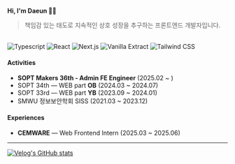 <!-- Profile README -->

<div align="left">
  
**Hi, I'm **Daeun** 👋🏻**

> 책임감 있는 태도로 지속적인 상호 성장을 추구하는 프론트엔드 개발자입니다.

<br/>

<img alt="Typescript" src="https://img.shields.io/badge/Typescript-3178C6.svg?style=flat&logo=typescript&logoColor=white"/>
<img alt="React" src="https://img.shields.io/badge/React-61DAFB.svg?style=flat&logo=react&logoColor=white"/>
<img alt="Next.js" src="https://img.shields.io/badge/Next.js-000000.svg?style=flat&logo=nextdotjs&logoColor=white"/>
<img alt="Vanilla Extract" src="https://img.shields.io/badge/Vanilla Extract-F786AD?style=flat&logo=vanillaExtract&logoColor=white"/>
<img alt="Tailwind CSS" src="https://img.shields.io/badge/TailwindCSS-38B2AC.svg?style=flat&logo=tailwindcss&logoColor=white"/>

<br/>
</div>

#### Activities
- **SOPT Makers 36th - Admin FE Engineer** (2025.02 ~ )
- SOPT 34th — WEB part **OB** (2024.03 ~ 2024.07)
- SOPT 33rd — WEB part **YB** (2023.09 ~ 2024.01)
- SMWU 정보보안학회 SISS (2021.03 ~ 2023.12)

#### Experiences
- **CEMWARE** — Web Frontend Intern (2025.03 ~ 2025.06)



---



[![Velog's GitHub stats](https://velog-readme-stats.vercel.app/api?name=namdaeun&slug=그래서-전역-상태-언제-써요)](https://velog-readme-stats.vercel.app/api/redirect?name=namdaeun&tag=Context-API)

